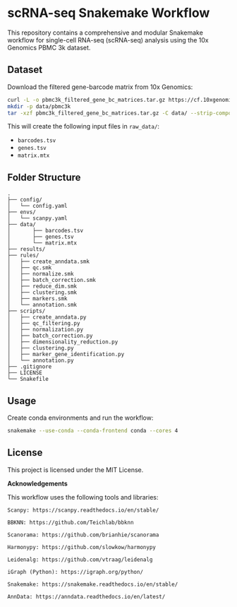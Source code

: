 # scRNA-seq Snakemake Workflow

This repository contains a comprehensive and modular Snakemake workflow for single-cell RNA-seq (scRNA-seq) analysis using the 10x Genomics PBMC 3k dataset.

## Dataset

Download the filtered gene-barcode matrix from 10x Genomics:

```bash
curl -L -o pbmc3k_filtered_gene_bc_matrices.tar.gz https://cf.10xgenomics.com/samples/cell/pbmc3k/pbmc3k_filtered_gene_bc_matrices.tar.gz
mkdir -p data/pbmc3k
tar -xzf pbmc3k_filtered_gene_bc_matrices.tar.gz -C data/ --strip-components=1
```

This will create the following input files in `raw_data/`:
- `barcodes.tsv`
- `genes.tsv`
- `matrix.mtx`

## Folder Structure

```
.
├── config/
│   └── config.yaml
├── envs/
│   └── scanpy.yaml
├── data/
│       ├── barcodes.tsv
│       ├── genes.tsv
│       └── matrix.mtx
├── results/
├── rules/
│   ├── create_anndata.smk
│   ├── qc.smk
│   ├── normalize.smk
│   ├── batch_correction.smk
│   ├── reduce_dim.smk
│   ├── clustering.smk
│   ├── markers.smk
│   └── annotation.smk
├── scripts/
│   ├── create_anndata.py
│   ├── qc_filtering.py
│   ├── normalization.py
│   ├── batch_correction.py
│   ├── dimensionality_reduction.py
│   ├── clustering.py
│   ├── marker_gene_identification.py
│   └── annotation.py
├── .gitignore
├── LICENSE
└── Snakefile
```

## Usage

Create conda environments and run the workflow:

```bash
snakemake --use-conda --conda-frontend conda --cores 4
```

## License

This project is licensed under the MIT License.


**Acknowledgements**

This workflow uses the following tools and libraries:

    Scanpy: https://scanpy.readthedocs.io/en/stable/
    
    BBKNN: https://github.com/Teichlab/bbknn
    
    Scanorama: https://github.com/brianhie/scanorama
    
    Harmonypy: https://github.com/slowkow/harmonypy
    
    Leidenalg: https://github.com/vtraag/leidenalg
    
    iGraph (Python): https://igraph.org/python/
    
    Snakemake: https://snakemake.readthedocs.io/en/stable/
    
    AnnData: https://anndata.readthedocs.io/en/latest/
